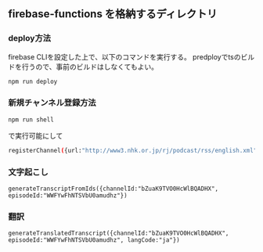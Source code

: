 ## firebase-functions を格納するディレクトリ

### deploy方法

firebase CLIを設定した上で、以下のコマンドを実行する。
predployでtsのビルドを行うので、事前のビルドはしなくてもよい。

```bash
npm run deploy
```

### 新規チャンネル登録方法

```bash
npm run shell
```
で実行可能にして
```bash
registerChannel({url:"http://www3.nhk.or.jp/rj/podcast/rss/english.xml"})
```

### 文字起こし

`generateTranscriptFromIds({channelId:"bZuaK9TVO0HcWlBQADHX", episodeId:"WWFYwFhNTSVbU0amudhz"})`

### 翻訳

`generateTranslatedTranscript({channelId:"bZuaK9TVO0HcWlBQADHX", episodeId:"WWFYwFhNTSVbU0amudhz", langCode:"ja"})`
